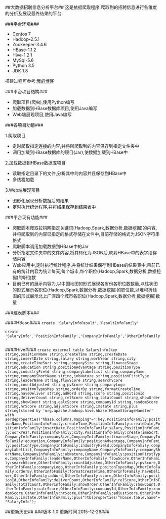 ##大数据招聘信息分析平台##
这是依据爬取程序,爬取到的招聘信息进行各维度的分析及展现最终结果的平台

###平台环境###
- Centos 7
- Hadoop-2.5.1
- Zookeeper-3.4.6
- HBase-1.1.2
- Hive-1.2.1
- MySql-5.6
- Python 3.5
- JDK 1.8

搭建过程可参考:[我的博客](http://blog.csdn.net/u011523533/article/category/5986195)

###平台项目结构###

- 爬取项目(爬虫),使用Python编写
- 加载数据到HBase数据库项目,使用Java编写
- Web端展现项目,使用Java编写

###各项目功能###

1.爬取项目

- 定时爬取指定连接的内容,并将所爬取到的内容保存到指定文件夹中
- 调用加载到HBase数据库的项目(Jar),使数据加载到HBase中

2.加载数据到HBase数据库项目

- 读取指定目录下的文件,分析其中的内容并且保存到HBase中
- 多线程加载

3.Web端展现项目

- 图形化展现分析数据后的结果
- 定时执行统计程序,并将结果保存到结果表中

###平台现有功能###

- 爬取脚本爬取拉钩网指定关键词(Hadoop,Spark,数据分析,数据挖掘)的内容,并将爬取到的内容已指定的格式存储在文件中,目前存储的格式为JSON字符串格式
- 爬取脚本调用加载数据到HBase中的Jar
- 分析指定文件夹中的文件内容,将其转化为JSON后,映射HBase中的表字段存储内容
- Web应用中,定时执行统计程序,并将统计结果保存到HBase的结果表中,目前已有的统计内容为统计每天,每个城市,每个职位(Hadoop,Spark,数据分析,数据挖掘)的职位数
- 目前已有的展示内容为,以中国地图的形式展现各省份各职位数数量,以柱状图的形式展示各职位(Hadoop,Spark,数据分析,数据挖掘)的职位数,以堆积折线图的形式展示北上广深四个城市各职位(Hadoop,Spark,数据分析,数据挖掘)数量

###建表脚本###

####HBase####
```create 'SalaryInfoResult','ResultInfoFamily'```

```create 'SalaryInfo','PositionInfoFamily','CompanyInfoFamily','OtherInfoFamily'```

####Hive####
```create external table SalaryInfo(key string,positionName string,createTime string,createDate string,insertDate string,salary string,workYear string,city string,createTimeSort string,companySize string,financeStage string,education string,positionAdvantage string,positionType string,industryField string,companyLabelList string,companyName string,companyShortName string,jobNature string,positionFirstType string,leaderName string,flowScore string,searchScore string,countAdjusted string,pvScore string,companyLogo string,positonTypesMap string,orderBy string,formatCreateTime string,haveDeliver string,adWord string,score string,positionId string,deliverCount string,relScore string,totalCount string,showOrder string,showCount string,calcScore string,companyId string,randomScore string,hrScore string,adjustScore string,imstate string,plus string)stored by 'org.apache.hadoop.hive.hbase.HBaseStorageHandler' with serdeproperties("hbase.columns.mapping"=":key,PositionInfoFamily:positionName,PositionInfoFamily:createTime,PositionInfoFamily:createDate,PositionInfoFamily:insertDate,PositionInfoFamily:salary,PositionInfoFamily:workYear,PositionInfoFamily:city,PositionInfoFamily:createTimeSort,CompanyInfoFamily:companySize,CompanyInfoFamily:financeStage,CompanyInfoFamily:education,CompanyInfoFamily:positionAdvantage,CompanyInfoFamily:positionType,CompanyInfoFamily:industryField,CompanyInfoFamily:companyLabelList,CompanyInfoFamily:companyName,CompanyInfoFamily:companyShortName,CompanyInfoFamily:jobNature,CompanyInfoFamily:positionFirstType,CompanyInfoFamily:leaderName,OtherInfoFamily:flowScore,OtherInfoFamily:searchScore,OtherInfoFamily:countAdjusted,OtherInfoFamily:pvScore,OtherInfoFamily:companyLogo,OtherInfoFamily:positonTypesMap,OtherInfoFamily:orderBy,OtherInfoFamily:formatCreateTime,OtherInfoFamily:haveDeliver,OtherInfoFamily:adWord,OtherInfoFamily:score,OtherInfoFamily:positionId,OtherInfoFamily:deliverCount,OtherInfoFamily:relScore,OtherInfoFamily:totalCount,OtherInfoFamily:showOrder,OtherInfoFamily:showCount,OtherInfoFamily:calcScore,OtherInfoFamily:companyId,OtherInfoFamily:randomScore,OtherInfoFamily:hrScore,OtherInfoFamily:adjustScore,OtherInfoFamily:imstate,OtherInfoFamily:plus")tblproperties("hbase.table.name"="SalaryInfo");```

##更新历史##
###版本:1.0 更新时间 2015-12-26###


